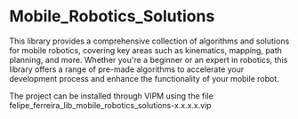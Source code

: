# Mobile_Robotics_Solutions

This library provides a comprehensive collection of algorithms and solutions for mobile robotics, covering key areas such as kinematics, mapping, path planning, and more. Whether you're a beginner or an expert in robotics, this library offers a range of pre-made algorithms to accelerate your development process and enhance the functionality of your mobile robot.

The project can be installed through VIPM using the file felipe_ferreira_lib_mobile_robotics_solutions-x.x.x.x.vip

